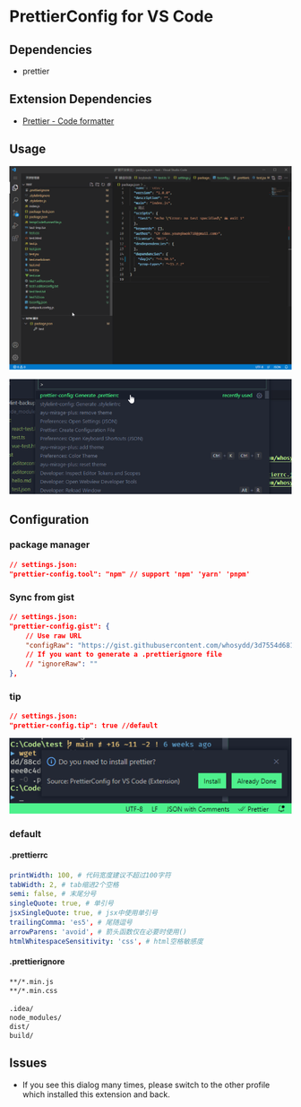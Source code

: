# PrettierConfig for VS Code

## Dependencies

- prettier

## Extension Dependencies

- [Prettier - Code formatter](https://marketplace.visualstudio.com/items?itemName=esbenp.prettier-vscode)

## Usage

![](https://raw.githubusercontent.com/whosydd/images-in-one/main/20210704000715.gif)

![prettier 72](https://raw.githubusercontent.com/whosydd/images-in-one/main/20210712140259.png)

## Configuration

### package manager

```json
// settings.json:
"prettier-config.tool": "npm" // support 'npm' 'yarn' 'pnpm'
```

### Sync from gist

```json
// settings.json:
"prettier-config.gist": {
    // Use raw URL
    "configRaw": "https://gist.githubusercontent.com/whosydd/3d7554d6818b0f9c9a2ec8e928857211/raw/423e50984d1060403822e5a62c56d5bb45511a00/.prettierrc",
    // If you want to generate a .prettierignore file
    // "ignoreRaw": ""
},
```

### tip

```json
// settings.json:
"prettier-config.tip": true //default
```

![Capture](https://raw.githubusercontent.com/whosydd/images-in-one/main/20210711234457.PNG)

### default

#### .prettierrc

```yaml
printWidth: 100, # 代码宽度建议不超过100字符
tabWidth: 2, # tab缩进2个空格
semi: false, # 末尾分号
singleQuote: true, # 单引号
jsxSingleQuote: true, # jsx中使用单引号
trailingComma: 'es5', # 尾随逗号
arrowParens: 'avoid', # 箭头函数仅在必要时使用()
htmlWhitespaceSensitivity: 'css', # html空格敏感度
```

#### .prettierignore

```
**/*.min.js
**/*.min.css

.idea/
node_modules/
dist/
build/
```

## Issues

- If you see this dialog many times, please switch to the other profile which installed this extension and back.
